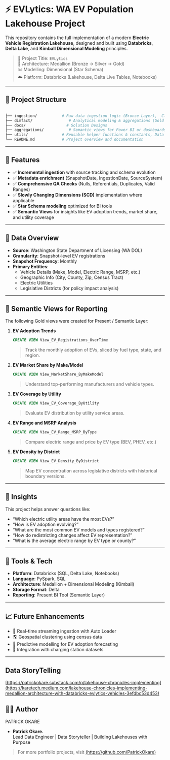 
# ⚡ EVLytics: WA EV Population Lakehouse Project

This repository contains the full implementation of a modern **Electric Vehicle Registration Lakehouse**, designed and built using **Databricks**, **Delta Lake**, and **Kimball Dimensional Modeling** principles.

> 📍 Project Title: `EVLytics`  
> 🧱 Architecture: Medallion (Bronze → Silver → Gold)  
> 📊 Modelling: Dimensional (Star Schema)  
> ☁️ Platform: Databricks (Lakehouse, Delta Live Tables, Notebooks)

---

## 📁 Project Structure

```bash

├── ingestion/           # Raw data ingestion logic (Bronze Layer),  Cleaned & conformed transformations (Silver Layer)
├── dimfact/                # Analytical modeling & aggregations (Gold Layer)
├── docs/                  # Solution Designs
├── aggregations/           # Semantic views for Power BI or dashboards
├── utils/               # Reusable helper functions & constants, Data Quality rules and tests
└── README.md            # Project overview and documentation
```

---

## 📐 Features

- ✅ **Incremental ingestion** with source tracking and schema evolution
- ✅ **Metadata enrichment** (SnapshotDate, IngestionDate, SourceSystem)
- ✅ **Comprehensive QA Checks** (Nulls, Referentials, Duplicates, Valid Ranges)
- ✅ **Slowly Changing Dimensions (SCD)** implementation where applicable
- ✅ **Star Schema modeling** optimized for BI tools
- ✅ **Semantic Views** for insights like EV adoption trends, market share, and utility coverage

---

## 🔎 Data Overview

- **Source**: Washington State Department of Licensing (WA DOL)  
- **Granularity**: Snapshot-level EV registrations  
- **Snapshot Frequency**: Monthly  
- **Primary Entities**:
  - Vehicle Details (Make, Model, Electric Range, MSRP, etc.)
  - Geographic Info (City, County, Zip, Census Tract)
  - Electric Utilities
  - Legislative Districts (for policy impact analysis)

---

## 🌟 Semantic Views for Reporting

The following Gold views were created for Present / Semantic Layer:

1. **EV Adoption Trends**
   ```sql
   CREATE VIEW View_EV_Registrations_OverTime
   ```
   > Track the monthly adoption of EVs, sliced by fuel type, state, and region.

2. **EV Market Share by Make/Model**
   ```sql
   CREATE VIEW View_MarketShare_ByMakeModel
   ```
   > Understand top-performing manufacturers and vehicle types.

3. **EV Coverage by Utility**
   ```sql
   CREATE VIEW View_EV_Coverage_ByUtility
   ```
   > Evaluate EV distribution by utility service areas.

4. **EV Range and MSRP Analysis**
   ```sql
   CREATE VIEW View_EV_Range_MSRP_ByType
   ```
   > Compare electric range and price by EV type (BEV, PHEV, etc.)

5. **EV Density by District**
   ```sql
   CREATE VIEW View_EV_Density_ByDistrict
   ```
   > Map EV concentration across legislative districts with historical boundary versions.

---

## 🧠 Insights

This project helps answer questions like:

- “Which electric utility areas have the most EVs?”
- “How is EV adoption evolving?”
- “What are the most common EV models and types registered?”
- “How do redistricting changes affect EV representation?”
- “What is the average electric range by EV type or county?”

---

## 🧰 Tools & Tech

- **Platform**: Databricks (SQL, Delta Lake, Notebooks)  
- **Language**: PySpark, SQL  
- **Architecture**: Medallion + Dimensional Modeling (Kimball)  
- **Storage Format**: Delta  
- **Reporting**: Present BI Tool (Semantic Layer)

---

## 📈 Future Enhancements

- 🔄 Real-time streaming ingestion with Auto Loader  
- 🌎 Geospatial clustering using census data  
- 🧠 Predictive modelling for EV adoption forecasting  
- 🔌 Integration with charging station datasets  

---

## Data StoryTelling
[https://patrickokare.substack.com/p/lakehouse-chronicles-implementing](https://karetech.medium.com/lakehouse-chronicles-implementing-medallion-architecture-with-databricks-evlytics-vehicles-3efdbc53d453)

## 👨‍💻 Author
PATRICK OKARE

- **Patrick Okare.**  
  Lead Data Engineer | Data Storyteller | Building Lakehouses with Purpose  

> For more portfolio projects, visit [(https://github.com/PatrickOkare)](#)

